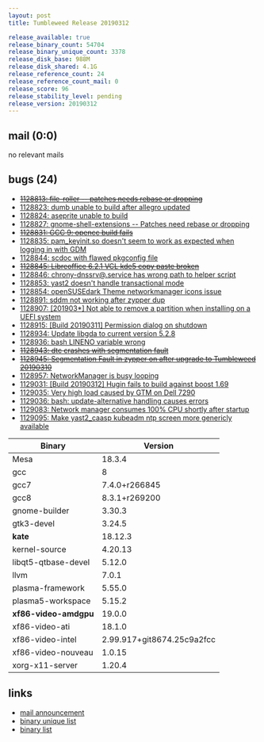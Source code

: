 ```yaml
---
layout: post
title: Tumbleweed Release 20190312

release_available: true
release_binary_count: 54704
release_binary_unique_count: 3378
release_disk_base: 988M
release_disk_shared: 4.1G
release_reference_count: 24
release_reference_count_mail: 0
release_score: 96
release_stability_level: pending
release_version: 20190312
---
```


## mail (0:0)

no relevant mails

## bugs (24)

<!--more-->

- ~~[1128813: file-roller -- patches needs rebase or dropping](https://bugzilla.opensuse.org/show_bug.cgi?id=1128813)~~
- [1128823: dumb unable to build after allegro updated](https://bugzilla.opensuse.org/show_bug.cgi?id=1128823)
- [1128824: aseprite unable to build](https://bugzilla.opensuse.org/show_bug.cgi?id=1128824)
- [1128827: gnome-shell-extensions -- Patches need rebase or dropping](https://bugzilla.opensuse.org/show_bug.cgi?id=1128827)
- ~~[1128831: GCC 9: opencc build fails](https://bugzilla.opensuse.org/show_bug.cgi?id=1128831)~~
- [1128835: pam_keyinit.so doesn't seem to work as expected when logging in with GDM](https://bugzilla.opensuse.org/show_bug.cgi?id=1128835)
- [1128844: scdoc with flawed pkgconfig file](https://bugzilla.opensuse.org/show_bug.cgi?id=1128844)
- ~~[1128845: Libreoffice 6.2.1 VCL kde5 copy paste broken](https://bugzilla.opensuse.org/show_bug.cgi?id=1128845)~~
- [1128846: chrony-dnssrv@.service has wrong path to helper script](https://bugzilla.opensuse.org/show_bug.cgi?id=1128846)
- [1128853: yast2 doesn't handle transactional mode](https://bugzilla.opensuse.org/show_bug.cgi?id=1128853)
- [1128854: openSUSEdark Theme  networkmanager icons issue](https://bugzilla.opensuse.org/show_bug.cgi?id=1128854)
- [1128891: sddm not working after zypper dup](https://bugzilla.opensuse.org/show_bug.cgi?id=1128891)
- [1128907: \[201903*\] Not able to remove a partition when installing on a UEFI system](https://bugzilla.opensuse.org/show_bug.cgi?id=1128907)
- [1128915: \[Build 20190311\] Permission dialog on shutdown](https://bugzilla.opensuse.org/show_bug.cgi?id=1128915)
- [1128934: Update  libgda to current version 5.2.8](https://bugzilla.opensuse.org/show_bug.cgi?id=1128934)
- [1128936: bash LINENO variable wrong](https://bugzilla.opensuse.org/show_bug.cgi?id=1128936)
- ~~[1128943: dtc crashes with segmentation fault](https://bugzilla.opensuse.org/show_bug.cgi?id=1128943)~~
- ~~[1128945: Segmentation Fault in zypper on after upgrade to Tumbleweed 20190310](https://bugzilla.opensuse.org/show_bug.cgi?id=1128945)~~
- [1128957: NetworkManager is busy looping](https://bugzilla.opensuse.org/show_bug.cgi?id=1128957)
- [1129031: \[Build 20190312\] Hugin fails to build against boost 1.69](https://bugzilla.opensuse.org/show_bug.cgi?id=1129031)
- [1129035: Very high load caused by GTM on Dell 7290](https://bugzilla.opensuse.org/show_bug.cgi?id=1129035)
- [1129036: bash: update-alternative handling causes errors](https://bugzilla.opensuse.org/show_bug.cgi?id=1129036)
- [1129083: Network manager consumes 100% CPU shortly after startup](https://bugzilla.opensuse.org/show_bug.cgi?id=1129083)
- [1129095: Make yast2_caasp kubeadm ntp screen more genericly available](https://bugzilla.opensuse.org/show_bug.cgi?id=1129095)

Binary | Version
--- | ---
Mesa | 18.3.4
gcc | 8
gcc7 | 7.4.0+r266845
gcc8 | 8.3.1+r269200
gnome-builder | 3.30.3
gtk3-devel | 3.24.5
**kate** | 18.12.3
kernel-source | 4.20.13
libqt5-qtbase-devel | 5.12.0
llvm | 7.0.1
plasma-framework | 5.55.0
plasma5-workspace | 5.15.2
**xf86-video-amdgpu** | 19.0.0
xf86-video-ati | 18.1.0
xf86-video-intel | 2.99.917+git8674.25c9a2fcc
xf86-video-nouveau | 1.0.15
xorg-x11-server | 1.20.4

## links

- [mail announcement](https://lists.opensuse.org/opensuse-factory/2019-03/msg00143.html)
- [binary unique list](http://download.tumbleweed.boombatower.com/20190312/rpm.unique.list)
- [binary list](http://download.tumbleweed.boombatower.com/20190312/rpm.list)
